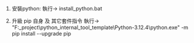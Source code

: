 1. 安裝python: 
執行→ install_python.bat

2. 升級 pip 自身 及 其它套件指令
執行→ "F:\_project\python_internal_tool_template\Python-3.12.4\python.exe" -m pip install --upgrade pip